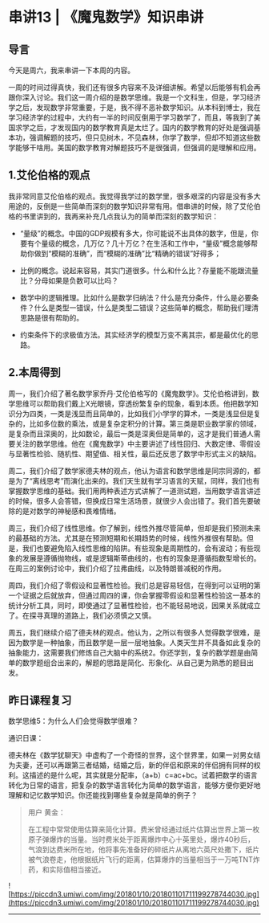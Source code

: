 # 串讲13 | 《魔鬼数学》知识串讲

## 导言

今天是周六，我来串讲一下本周的内容。

一周的时间过得真快，我们还有很多内容来不及详细讲解。希望以后能够有机会再跟你深入讨论。我们这一周介绍的是数学思维。我是一个文科生，但是，学习经济学之后，发现数学非常重要，于是，我不得不恶补数学知识。从本科到博士，我在学习经济学的过程中，大约有一半的时间反倒用于学习数学了，而且，等我到了美国求学之后，才发现国内的数学教育真是太烂了。国内的数学教育的好处是强调基本功，强调解题的技巧，但只见树木，不见森林，你学了数学，但却不知道这些数学能够干啥用。美国的数学教育对解题技巧不是很强调，但强调的是理解和应用。

## 1.艾伦伯格的观点

我非常同意艾伦伯格的观点。我觉得我学过的数学里，很多艰深的内容是没有多大用途的，反倒是一些简单而深刻的数学知识非常有用。借串讲的时候，除了艾伦伯格的书里讲到的，我再来补充几点我认为的简单而深刻的数学知识：

* “量级”的概念。中国的GDP规模有多大，你可能说不出具体的数字，但是，你要有个量级的概念，几万亿？几十万亿？在生活和工作中，“量级”概念能够帮助你做到“模糊的准确”，而“模糊的准确”比“精确的错误”好得多；

* 比例的概念。说起来容易，其实门道很多。什么和什么比？存量能不能跟流量比？分母如果是负数可以比吗？

* 数学中的逻辑推理。比如什么是数学归纳法？什么是充分条件，什么是必要条件？什么是类型一错误，什么是类型二错误？这些简单的概念，帮助我们理清思路是很有帮助的。

* 约束条件下的求极值方法。其实经济学的模型万变不离其宗，都是最优化的思路。

## 2.本周得到

周一，我们介绍了著名数学家乔丹·艾伦伯格写的《魔鬼数学》。艾伦伯格讲到，数学思维可以帮助我们戴上X光眼镜，穿透纷繁复杂的现象，看到本质。他把数学知识分为四类，一类是浅显而且简单的，比如我们小学学的算术，一类是浅显但是复杂的，比如多位数的乘法，或是复杂定积分的计算。第三类是职业数学家的领域，是复杂而且深奥的，比如数论，最后一类是深奥但是简单的，这才是我们普通人需要关注的数学思维。他在《魔鬼数学》中主要讲述了线性回归、大数定律、零假设与显著性检验、随机性、期望值、相关性，最后还反思了数学中形式主义的缺陷。

周二，我们介绍了数学家德夫林的观点，他认为语言和数学思维是同宗同源的，都是为了“离线思考”而演化出来的。我们天生就有学习语言的天赋，同样，我们也有掌握数学思维的基础。我们用两种表述方式讲解了一道测试题，当用数学语言讲述的时候，很多人会答错，但换成日常生活场景，就很少人会出错了。我们首先要破除的是对数学的神秘感和畏难情绪。

周三，我们介绍了线性思维。你了解到，线性外推尽管简单，但却是我们预测未来的最基础的方法。尤其是在预测短期和长期趋势的时候，线性外推很有帮助。但是，我们也要避免陷入线性思维的陷阱。有些现象是周期性的，会有波动；有些现象的发展是遵循抛物线，或是逻辑斯蒂曲线的，也有的现象是遵循指数型增长的。在周三的案例讨论中，我们介绍了拉弗曲线，以及特朗普减税的作用。

周四，我们介绍了零假设和显著性检验。我们总是容易轻信，在得到可以证明的第一个证据之后就放弃，但通过周四的课，你会掌握零假设和显著性检验这一基本的统计分析工具，同时，即使通过了显著性检验，也不能轻易地说，因果关系就成立了。在探寻真理的道路上，我们必须慎之又慎。

周五，我们继续介绍了德夫林的观点。他认为，之所以有很多人觉得数学很难，是因为数学是一种抽象，而且数学是一层一层地抽象。人类天生并不具备如此复杂的抽象能力，这需要我们修炼自己大脑中的系统2。你还学到，复杂的数学题是由简单的数学题组合出来的，解题的思路是简化、形象化、从自己更为熟悉的题目出发。

## 昨日课程复习

数学思维5：为什么人们会觉得数学很难？

通识日课：

德夫林在《数学犹聊天》中虚构了一个奇怪的世界，这个世界里，如果一对男女结为夫妻，还可以再跟第三者结婚，结婚之后，新的伴侣和原来的伴侣拥有同样的权利。这描述的是什么呢，其实就是分配率，（a+b）c=ac+bc。试着把数学的语言转化为日常的语言，把复杂的数学语言转化为简单的数学语言，能够方便你更好地理解和记忆数学知识。你还能找到哪些复杂就是简单的例子？

> 用户 黄金：
> 
> 在工程中常常使用估算来简化计算。费米曾经通过纸片估算出世界上第一枚原子弹爆炸的当量。当时费米处于距离爆炸中心十英里处，爆炸40秒后，气浪到达费米所在地，他将事先准备好的碎纸片从离地六英尺处撒下，纸片被气浪卷走，他根据纸片飞行的距离，估算爆炸的当量相当于一万吨TNT炸药，和实际值相当接近。

![https://piccdn3.umiwi.com/img/201801/10/201801101711199278744030.jpg](https://piccdn3.umiwi.com/img/201801/10/201801101711199278744030.jpg)

---
